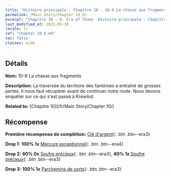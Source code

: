 ```yaml
---
title: "Histoire principale - Chapitre 10 - 10-6 La chasse aux fragments"
permalink: /Main Story/Chapter 10_6/
excerpt: "Chapitre 10 - 6. Era of Chaos  Histoire principale - Chapitre 10_6. 10-6 La chasse aux fragments"
last_modified_at: 2021-03-30
locale: fr
ref: "Chapter 10_6.md"
toc: false
classes: wide
---
```


## Détails

 **Nom:** 10-6 La chasse aux fragments

 **Description:** La traversée du territoire des fantômes a entraîné de grosses pertes. Il nous faut récupérer avant de continuer notre route. Nous devons enquêter sur ce qui s'est passé à Krewlod.

 **Related to:** [Chapitre 10](/fr/Main Story/Chapter 10/)

## Récompense

 **Première récompense de complétion:** [Clé d'argent](/fr/Items/con_693/){: .btn .btn--era3}

 **Drop 1:** **100% 1x** [Mercure exceptionnel](/fr/Items/mat_35/){: .btn .btn--era4}

 **Drop 2:** **60% 0x** [Soufre précieux](/fr/Items/mat_29/){: .btn .btn--era3}, **40% 1x** [Soufre précieux](/fr/Items/mat_29/){: .btn .btn--era3}

 **Drop 3:** **100% 1x** [Parchemins de sorts](/fr/Items/con_694/){: .btn .btn--era3}

